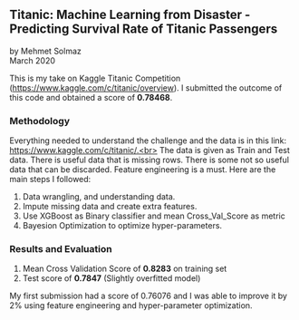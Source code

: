## Titanic: Machine Learning from Disaster - Predicting Survival Rate of Titanic Passengers
by Mehmet Solmaz <br> March 2020

This is my take on Kaggle Titanic Competition (https://www.kaggle.com/c/titanic/overview). I submitted the outcome of this code and obtained a score of __0.78468__. 

### Methodology
Everything needed to understand the challenge and the data is in this link: https://www.kaggle.com/c/titanic/.<br>
The data is given as Train and Test data. There is useful data that is missing rows. There is some not so useful data that can be discarded. Feature engineering is a must. Here are the main steps I followed:

1. Data wrangling, and understanding data. 
2. Impute missing data and create extra features.
3. Use XGBoost as Binary classifier and mean Cross_Val_Score as metric
4. Bayesion Optimization to optimize hyper-parameters. 

### Results and Evaluation

1. Mean Cross Validation Score of __0.8283__ on training set
2. Test score of __0.7847__ (Slightly overfitted model) 

My first submission had a score of 0.76076 and I was able to improve it by 2% using feature engineering and hyper-parameter optimization.